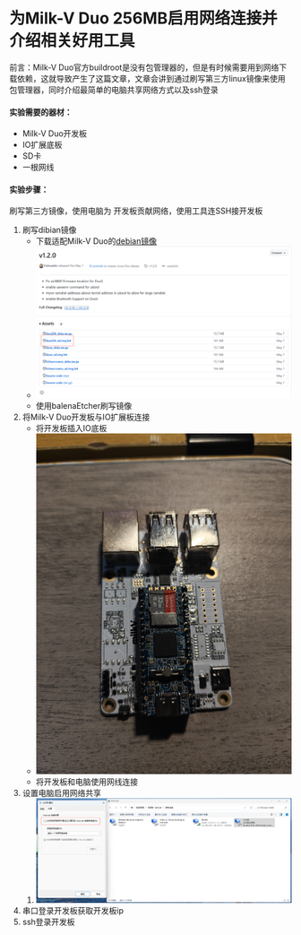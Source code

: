 # 为Milk-V Duo 256MB启用网络连接并介绍相关好用工具

前言：Milk-V Duo官方buildroot是没有包管理器的，但是有时候需要用到网络下载依赖，这就导致产生了这篇文章，文章会讲到通过刷写第三方linux镜像来使用包管理器，同时介绍最简单的电脑共享网络方式以及ssh登录

#### 实验需要的器材：

- Milk-V Duo开发板
- IO扩展底板
- SD卡
- 一根网线

#### 实验步骤：

刷写第三方镜像，使用电脑为  开发板贡献网络，使用工具连SSH接开发板

1. 刷写dibian镜像
   - 下载适配Milk-V Duo的[debian镜像](https://github.com/Fishwaldo/sophgo-sg200x-debian/releases/tag/v1.2.0)
   - ![image-20241219203447803](https://raw.githubusercontent.com/jason-hue/plct/main/image-20241219203447803.png)
   - 使用balenaEtcher刷写镜像
2. 将Milk-V Duo开发板与IO扩展板连接
   - 将开发板插入IO底板
   - ![IMG_20241219_203831](https://raw.githubusercontent.com/jason-hue/plct/main/IMG_20241219_203831.jpg)
   - 将开发板和电脑使用网线连接
3. 设置电脑启用网络共享
   1. ![image-20241219204406984](https://raw.githubusercontent.com/jason-hue/plct/main/image-20241219204406984.png)
4. 串口登录开发板获取开发板ip
5. ssh登录开发板